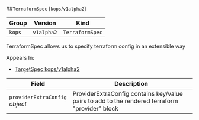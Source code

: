 ##`TerraformSpec` [`kops`/`v1alpha2`]

Group        | Version     | Kind
------------ | ---------- | -----------
`kops` | `v1alpha2` | `TerraformSpec`



TerraformSpec allows us to specify terraform config in an extensible way

<aside class="notice">
Appears In:

<ul> 
<li><a href="#targetspec-v1alpha2-kops">TargetSpec kops/v1alpha2</a></li>
</ul></aside>

Field        | Description
------------ | -----------
`providerExtraConfig`<br /> *object*    | ProviderExtraConfig contains key/value pairs to add to the rendered terraform &#34;provider&#34; block

